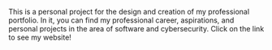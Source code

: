 This is a personal project for the design and creation of my professional portfolio. In it, you can find my professional career, aspirations, and personal projects in the area of software and cybersecurity. Click on the link to see my website!
